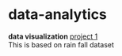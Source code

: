 # data-analytics
**data visualization**
[project 1](https://github.com/Risana27/data-analytics/blob/main/project.ipynb)\
This is based on rain fall dataset
